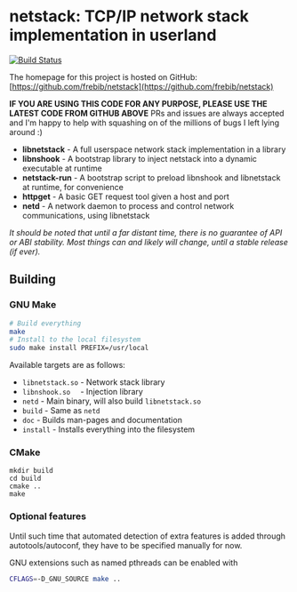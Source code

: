 # netstack: TCP/IP network stack implementation in userland
[![Build Status](https://drone.spritsail.io/api/badges/frebib/netstack/status.svg)](https://drone.spritsail.io/frebib/netstack)

The homepage for this project is hosted on GitHub: [https://github.com/frebib/netstack](https://github.com/frebib/netstack)

**IF YOU ARE USING THIS CODE FOR ANY PURPOSE, PLEASE USE THE LATEST CODE FROM GITHUB ABOVE**
PRs and issues are always accepted and I'm happy to help with squashing on of the millions of bugs I left lying around :)

* **libnetstack**  - A full userspace network stack implementation in a library
* **libnshook**    - A bootstrap library to inject netstack into a dynamic executable at runtime
* **netstack-run** - A bootstrap script to preload libnshook and libnetstack at runtime, for convenience
* **httpget**      - A basic GET request tool given a host and port
* **netd**         - A network daemon to process and control network communications, using libnetstack

_It should be noted that until a far distant time, there is no guarantee of API or ABI stability. Most things can and likely will change, until a stable release (if ever)._

## Building

### GNU Make
```bash
# Build everything
make
# Install to the local filesystem
sudo make install PREFIX=/usr/local
```

Available targets are as follows:

* `libnetstack.so`  - Network stack library
* `libnshook.so  `  - Injection library
* `netd`            - Main binary, will also build `libnetstack.so`
* `build`           - Same as `netd`
* `doc`             - Builds man-pages and documentation
* `install`         - Installs everything into the filesystem

### CMake
```
mkdir build
cd build
cmake ..
make
```

### Optional features

Until such time that automated detection of extra features is added through autotools/autoconf, they have to be specified manually for now.

GNU extensions such as named pthreads can be enabled with 
```sh
CFLAGS=-D_GNU_SOURCE make ..
```
